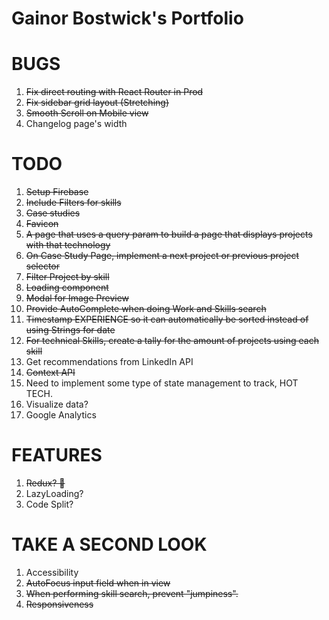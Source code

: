 # Gainor Bostwick's Portfolio

# BUGS
1. ~~Fix direct routing with React Router in Prod~~
2.  ~~Fix sidebar grid layout (Stretching)~~
3. ~~Smooth Scroll on Mobile view~~
4. Changelog page's width

# TODO
1.  ~~Setup Firebase~~
2.  ~~Include Filters for skills~~
3.  ~~Case studies~~
4. ~~Favicon~~
5. ~~A page that uses a query param to build a page that displays projects with that technology~~
6. ~~On Case Study Page, implement a next project or previous project selector~~
7. ~~Filter Project by skill~~
8. ~~Loading component~~
9. ~~Modal for Image Preview~~
10. ~~Provide AutoComplete when doing Work and Skills search~~
11. ~~Timestamp EXPERIENCE so it can automatically be sorted instead of using Strings for date~~
12. ~~For technical Skills, create a tally for the amount of projects using each skill~~
13. Get recommendations from LinkedIn API
14. ~~Context API~~
15. Need to implement some type of state management to track, HOT TECH.
16. Visualize data?
17. Google Analytics

# FEATURES
1.  ~~Redux? 🤔~~
2. LazyLoading?
3. Code Split?

# TAKE A SECOND LOOK
1.  Accessibility
2.  ~~AutoFocus input field when in view~~
3.  ~~When performing skill search, prevent "jumpiness".~~
4.  ~~Responsiveness~~